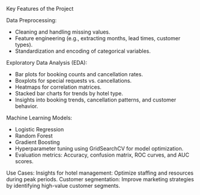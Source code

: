 Key Features of the Project

Data Preprocessing:
- Cleaning and handling missing values.
- Feature engineering (e.g., extracting months, lead times, customer types).
- Standardization and encoding of categorical variables.

Exploratory Data Analysis (EDA):
- Bar plots for booking counts and cancellation rates.
- Boxplots for special requests vs. cancellations.
- Heatmaps for correlation matrices.
- Stacked bar charts for trends by hotel type.
- Insights into booking trends, cancellation patterns, and customer behavior.

Machine Learning Models:
- Logistic Regression
- Random Forest
- Gradient Boosting
- Hyperparameter tuning using GridSearchCV for model optimization.
- Evaluation metrics: Accuracy, confusion matrix, ROC curves, and AUC scores.

Use Cases:
Insights for hotel management: Optimize staffing and resources during peak periods.
Customer segmentation: Improve marketing strategies by identifying high-value customer segments.

